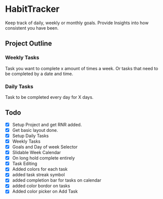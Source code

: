 # HabitTracker

Keep track of daily, weekly or monthly goals. Provide Insights into how consistent you have been.

## Project Outline


### Weekly Tasks 
Task you want to complete x amount of times a week. Or tasks that need to be completed by a date and time. 

### Daily Tasks 
Task to be completed every day for X days. 

## Todo
- [X] Setup Project and get RNR added.
- [X] Get basic layout done.
- [X] Setup Daily Tasks
- [X] Weekly Tasks
- [X] Goals and Day of week Selector
- [X] Slidable Week Calendar
- [X] On long hold complete entirely
- [X] Task Editing
- [X] Added colors for each task
- [X] added task streak symbol
- [X] added completion bar for tasks on calendar
- [X] added color bordor on tasks
- [X] Added color picker on Add Task
